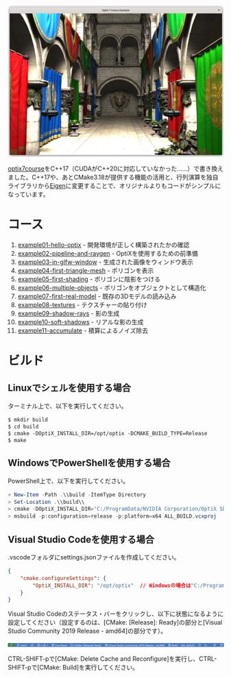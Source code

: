 ![example11-accumulate-linux](https://raw.githubusercontent.com/tail-island/optix7courseR/main/image/example11-accumulate-linux.png)

[optix7course](https://github.com/ingowald/optix7course)をC++17（CUDAがC++20に対応していなかった……）で書き換えました。C++17や、あとCMake3.18が提供する機能の活用と、行列演算を独自ライブラリから[Eigen](https://eigen.tuxfamily.org/index.php?title=Main_Page)に変更することで、オリジナルよりもコードがシンプルになっています。

# コース

1. [example01-hello-optix](https://github.com/tail-island/optix7courseR/tree/main/example01-hello-optix) - 開発環境が正しく構築されたかの確認
1. [example02-pipeline-and-raygen](https://github.com/tail-island/optix7courseR/tree/main/example02-pipeline-and-raygen) - OptiXを使用するための前準備
1. [example03-in-glfw-window](https://github.com/tail-island/optix7courseR/tree/main/example03-in-glfw-window) - 生成された画像をウィンドウ表示
1. [example04-first-triangle-mesh](https://github.com/tail-island/optix7courseR/tree/main/example04-first-triangle-mesh) - ポリゴンを表示
1. [example05-first-shading](https://github.com/tail-island/optix7courseR/tree/main/example05-first-shading) - ポリゴンに陰影をつける
1. [example06-multiple-objects](https://github.com/tail-island/optix7courseR/tree/main/example06-multiple-objects) - ポリゴンをオブジェクトとして構造化
1. [example07-first-real-model](https://github.com/tail-island/optix7courseR/tree/main/example07-first-real-model) - 既存の3Dモデルの読み込み
1. [example08-textures](https://github.com/tail-island/optix7courseR/tree/main/example08-textures) - テクスチャーの貼り付け
1. [example09-shadow-rays](https://github.com/tail-island/optix7courseR/tree/main/example09-shadow-rays) - 影の生成
1. [example10-soft-shadows](https://github.com/tail-island/optix7courseR/tree/main/example10-soft-shadows) - リアルな影の生成
1. [example11-accumulate](https://github.com/tail-island/optix7courseR/tree/main/example11-accumulate) - 積算によるノイズ除去

# ビルド

## Linuxでシェルを使用する場合

ターミナル上で、以下を実行してください。

~~~shell
$ mkdir build
$ cd build
$ cmake -DOptiX_INSTALL_DIR=/opt/optix -DCMAKE_BUILD_TYPE=Release
$ make
~~~

## WindowsでPowerShellを使用する場合

PowerShell上で、以下を実行してください。

~~~powershell
> New-Item -Path .\\build -ItemType Directory
> Set-Location .\\build\\
> cmake -DOptiX_INSTALL_DIR="C:/ProgramData/NVIDIA Corporation/OptiX SDK 7.4.0" ..
> msbuild -p:configuration=release -p:platform=x64 ALL_BUILD.vcxproj
~~~

## Visual Studio Codeを使用する場合

.vscodeフォルダにsettings.jsonファイルを作成してください。

~~~json
{
    "cmake.configureSettings": {
        "OptiX_INSTALL_DIR": "/opt/optix"  // Windowsの場合は"C:/ProgramData/NVIDIA Corporation/OptiX SDK 7.4.0"
    }
}
~~~

Visual Studio Codeのステータス・バーをクリックし、以下に状態になるように設定してください（設定するのは、\[CMake: \[Release\]: Ready\]の部分と\[Visual Studio Community 2019 Release - amd64\]の部分です）。

![Visual Studio Code - status bar](https://raw.githubusercontent.com/tail-island/optix7courseR/main/image/visual-studio-code-status-bar.png)

CTRL-SHIFT-pで\[CMake: Delete Cache and Reconfigure\]を実行し、CTRL-SHIFT-pで\[CMake: Build\]を実行してください。
